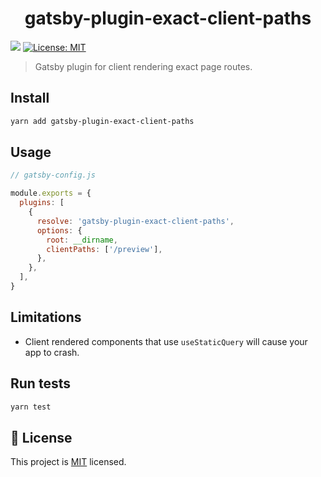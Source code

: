 <h1 align="center">gatsby-plugin-exact-client-paths</h1>
<p>
  <img src="https://img.shields.io/badge/version-0.1.0-blue.svg?cacheSeconds=2592000" />
  <a href="https://github.com/asyarb/gatsby-plugin-exact-client-paths/blob/master/LICENSE">
    <img alt="License: MIT" src="https://img.shields.io/badge/License-MIT-yellow.svg" target="_blank" />
  </a>
</p>

> Gatsby plugin for client rendering exact page routes.

## Install

```sh
yarn add gatsby-plugin-exact-client-paths
```

## Usage

```js
// gatsby-config.js

module.exports = {
  plugins: [
    {
      resolve: 'gatsby-plugin-exact-client-paths',
      options: {
        root: __dirname,
        clientPaths: ['/preview'],
      },
    },
  ],
}
```

## Limitations

- Client rendered components that use `useStaticQuery` will cause your app to
  crash.

## Run tests

```sh
yarn test
```

## 📝 License

This project is
[MIT](https://github.com/asyarb/gatsby-plugin-exact-client-paths/blob/master/LICENSE)
licensed.
